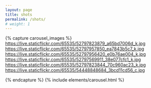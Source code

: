 ```yaml
---
layout: page
title: shots
permalink: /shots/
# weight: 1
---
```


{% capture carousel_images %}
https://live.staticflickr.com/65535/52797823879_a65bd7006d_k.jpg    <!-- matrix-->
https://live.staticflickr.com/65535/52797957850_ea7843b5c7_k.jpg    <!-- sunset-->
https://live.staticflickr.com/65535/52797956420_e0b76ae004_k.jpg    <!-- midnight-->
https://live.staticflickr.com/65535/52797569911_38e077cfc1_k.jpg    <!-- spectrum-->
https://live.staticflickr.com/65535/52797823844_70c960ac23_k.jpg    <!-- star_trails-->
https://live.staticflickr.com/65535/54448848684_3bcd11cd56_c.jpg    <!-- One More Miracle -->

{% endcapture %}
{% include elements/carousel.html %}

<!-- https://live.staticflickr.com/65535/53482756110_144876634b.jpg      <!-- divide-->
<!-- https://live.staticflickr.com/65535/52797956770_1853dfbe8b.jpg      <!-- Night Tree-->
<!-- https://live.staticflickr.com/65535/52798012063_d00bf89c07.jpg      <!-- gateway-->
<!-- https://live.staticflickr.com/65535/52797957455_8d2038ab3c.jpg      <!--  Starry Night -->
<!-- https://live.staticflickr.com/65535/54448663376_ca610f6fba_c.jpg    <!-- Silence -->
<!-- https://live.staticflickr.com/65535/52797957495_ddb8c7613b.jpg      <!-- Soda -->
